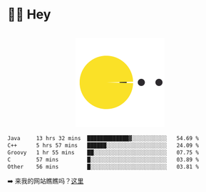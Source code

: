
# 👋🏻 Hey
<div align="center">
	<br>
	<img src="https://raw.githubusercontent.com/Aniket965/Aniket965/master/pacman.svg?sanitize=true" width="200" height="200">
	<br>
</div>

<!--START_SECTION:waka-->
```text
Java     13 hrs 32 mins  █████████████▓░░░░░░░░░░░   54.69 % 
C++      5 hrs 57 mins   ██████░░░░░░░░░░░░░░░░░░░   24.09 % 
Groovy   1 hr 55 mins    ██░░░░░░░░░░░░░░░░░░░░░░░   07.75 % 
C        57 mins         █░░░░░░░░░░░░░░░░░░░░░░░░   03.89 % 
Other    56 mins         █░░░░░░░░░░░░░░░░░░░░░░░░   03.81 % 
```
<!--END_SECTION:waka-->

 ➡️  来我的网站瞧瞧吗？[这里](https://www.shaolongfei.com)
